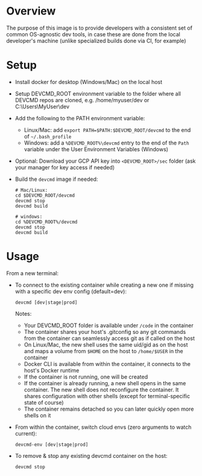 # Overview
The purpose of this image is to provide developers with a consistent set of common OS-agnostic dev tools, in case these are done from the local developer's machine (unlike specialized builds done via CI, for example)

# Setup

* Install docker for desktop (Windows/Mac) on the local host

* Setup DEVCMD_ROOT environment variable to the folder where all DEVCMD repos are cloned, e.g. /home/myuser/dev or C:\Users\MyUser\dev

* Add the following to the PATH environment variable:
  * Linux/Mac: add `export PATH=$PATH:$DEVCMD_ROOT/devcmd` to the end of `~/.bash_profile`
  * Windows: add a `%DEVCMD_ROOT%\devcmd` entry to the end of the `Path` variable under the User Environment Variables (Windows)

* Optional: Download your GCP API key into `<DEVCMD_ROOT>/sec` folder (ask your manager for key access if needed)

* Build the `devcmd` image if needed:
  ```
  # Mac/Linux:
  cd $DEVCMD_ROOT/devcmd
  devcmd stop
  devcmd build

  # windows:
  cd %DEVCMD_ROOT%/devcmd
  devcmd stop
  devcmd build
  ```

# Usage

From a new terminal:

* To connect to the existing container while creating a new one if missing with a specific dev env config (default=dev):
  ```
  devcmd [dev|stage|prod]
  ```
  Notes:
  * Your DEVCMD_ROOT folder is available under `/code` in the container
  * The container shares your host's .gitconfig so any git commands from the container can seamlessly access git as if called on the host
  * On Linux/Mac, the new shell uses the same uid/gid as on the host and maps a volume from `$HOME` on the host to `/home/$USER` in the container
  * Docker CLI is available from within the container, it connects to the host's Docker runtime
  * If the container is not running, one will be created
  * If the container is already running, a new shell opens in the same container.
  The new shell does not reconfigure the container. It shares configuration with other shells
  (except for terminal-specific state of course)
  * The container remains detached so you can later quickly open more shells on it

* From within the container, switch cloud envs (zero arguments to watch current):
  ```
  devcmd-env [dev|stage|prod]
  ```

* To remove & stop any existing devcmd container on the host:
  ```
  devcmd stop
  ```
